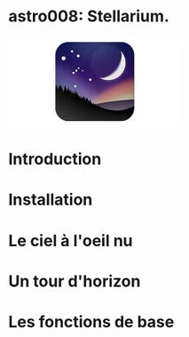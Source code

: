 <!--
author: (c) riadh BEN NESSIB
email: riadhbennessib@gmail.com
version: 0.1.0
language: fr
logo: https://raw.githubusercontent.com/pyTUNISIA/home/master/images/stellarium.jpg
comment: astroTUNISIA: Astronomie pour tous.
mode: Textbook
-->

# astro008: Stellarium.
![Image astroTUNISIA.png](https://raw.githubusercontent.com/pyTUNISIA/home/master/images/stellarium.jpg)


# Introduction
# Installation
# Le ciel à l'oeil nu
# Un tour d'horizon
# Les fonctions de base
